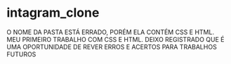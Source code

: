 # intagram_clone

O NOME DA PASTA ESTÁ ERRADO, PORÉM ELA CONTÉM CSS E HTML. MEU PRIMEIRO TRABALHO COM CSS E HTML. 
DEIXO REGISTRADO QUE É UMA OPORTUNIDADE DE REVER ERROS E ACERTOS PARA TRABALHOS FUTUROS
